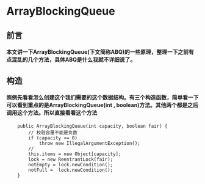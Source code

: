 # ArrayBlockingQueue
## 前言
#### 本文讲一下ArrayBlockingQueue(下文简称ABQ)的一些原理，整理一下之前有点混乱的几个方法，具体ABQ是什么我就不详细说了。
## 构造
#### 照例先看看怎么创建这个我们需要的这个数据结构。有三个构造函数，简单看一下可以看到重点的是ArrayBlockingQueue(int , boolean)方法。其他两个都是之后调用这个方法。所以直接看看这个方法
```
    public ArrayBlockingQueue(int capacity, boolean fair) {
    	// 校验容量不能是负数
        if (capacity <= 0)
            throw new IllegalArgumentException();
        //
        this.items = new Object[capacity];
        lock = new ReentrantLock(fair);
        notEmpty = lock.newCondition();
        notFull =  lock.newCondition();
    }
```

